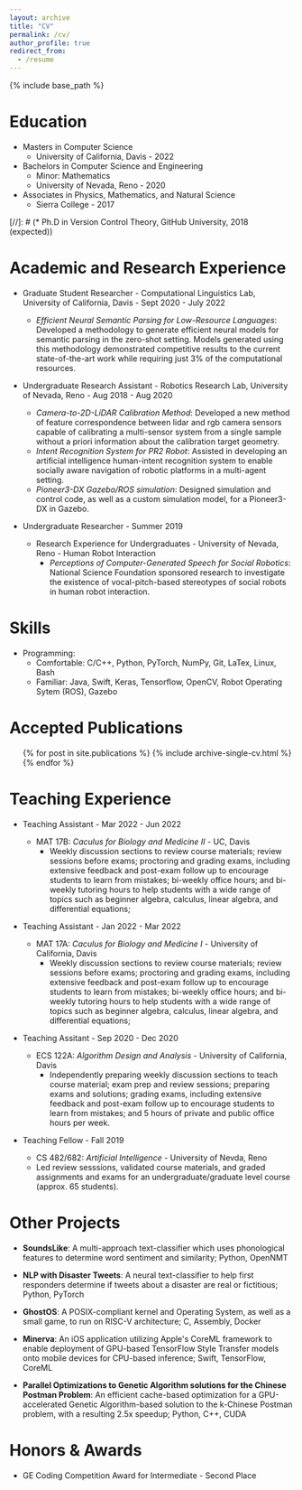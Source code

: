 ```yaml
---
layout: archive
title: "CV"
permalink: /cv/
author_profile: true
redirect_from:
  - /resume
---
```


{% include base_path %}

Education
======
* Masters in Computer Science
	- University of California, Davis - 2022
* Bachelors in Computer Science and Engineering
	- Minor: Mathematics
	- University of Nevada, Reno - 2020
* Associates in Physics, Mathematics, and Natural Science
	- Sierra College - 2017
<!-- * A.S.-T. in Physics and Mathematics -->
<!-- 	- Sierra College - 2017 -->

[//]: # (* Ph.D in Version Control Theory, GitHub University, 2018 (expected))

Academic and Research Experience
======
* Graduate Student Researcher - Computational Linguistics Lab, University of California, Davis - Sept 2020 - July 2022
    - *Efficient Neural Semantic Parsing for Low-Resource Languages*: Developed a methodology to generate efficient neural models for semantic parsing in the zero-shot setting.
    Models generated using this methodology demonstrated competitive results to the current state-of-the-art work while requiring just 3% of the computational resources.
* Undergraduate Research Assistant - Robotics Research Lab, University of Nevada, Reno - Aug 2018 - Aug 2020
    - *Camera-to-2D-LiDAR Calibration Method*: Developed a new method of feature correspondence between lidar and rgb camera sensors capable of calibrating a multi-sensor system from a single sample without a priori information about the calibration target geometry.
    - *Intent Recognition System for PR2 Robot*: Assisted in developing an artificial intelligence human-intent recognition system to enable socially aware navigation of robotic platforms in a multi-agent setting.
    - *Pioneer3-DX Gazebo/ROS simulation*: Designed simulation and control code, as well as a custom simulation model, for a Pioneer3-DX in Gazebo.

* Undergraduate Researcher - Summer 2019
	- Research Experience for Undergraduates - University of Nevada, Reno - Human Robot Interaction
		- *Perceptions of Computer-Generated Speech for Social Robotics*: National Science Foundation sponsored research to investigate the existence of vocal-pitch-based stereotypes of social robots in human robot interaction.


Skills
======
* Programming:
	- Comfortable: C/C++, Python, PyTorch, NumPy, Git, LaTex, Linux, Bash
	- Familiar:  Java, Swift, Keras, Tensorflow, OpenCV, Robot Operating Sytem (ROS), Gazebo


Accepted Publications
======
  <ul>{% for post in site.publications %}
    {% include archive-single-cv.html %}
  {% endfor %}</ul>


Teaching Experience
======
* Teaching Assistant - Mar 2022 - Jun 2022
	- MAT 17B: *Caculus for Biology and Medicine II* - UC, Davis
		- Weekly discussion sections to review course materials;
        review sessions before exams;
        proctoring and grading exams, including extensive feedback and post-exam follow up to encourage students to learn from mistakes;
        bi-weekly office hours;
        and bi-weekly tutoring hours to help students with a wide range of topics such as beginner algebra, calculus, linear algebra, and differential equations;

* Teaching Assistant - Jan 2022 - Mar 2022
	- MAT 17A: *Caculus for Biology and Medicine I* - University of California, Davis
		- Weekly discussion sections to review course materials;
        review sessions before exams;
        proctoring and grading exams, including extensive feedback and post-exam follow up to encourage students to learn from mistakes;
        bi-weekly office hours;
        and bi-weekly tutoring hours to help students with a wide range of topics such as beginner algebra, calculus, linear algebra, and differential equations;

* Teaching Assitant - Sep 2020 - Dec 2020
	- ECS 122A: *Algorithm Design and Analysis* - University of California, Davis
		- Independently preparing weekly discussion sections to teach course material;
        exam prep and review sessions;
        preparing exams and solutions;
        grading exams, including extensive feedback and post-exam follow up to encourage students to learn from mistakes;
        and 5 hours of private and public office hours per week.

* Teaching Fellow - Fall 2019
	- CS 482/682: *Artificial Intelligence* - University of Nevda, Reno
	- Led review sesssions, validated course materials, and graded assignments and exams for an undergraduate/graduate level course (approx. 65 students).

Other Projects
======

* **SoundsLike**: A multi-approach text-classifier which uses phonological features
to determine word sentiment and similarity; Python, OpenNMT

* **NLP with Disaster Tweets**: A neural text-classifier to help first responders
determine if tweets about a disaster are real or fictitious; Python, PyTorch

* **GhostOS**: A POSIX-compliant kernel and Operating System, as well as a small game,
to run on RISC-V architecture; C, Assembly, Docker

* **Minerva**: An iOS application utilizing Apple's CoreML framework to enable
deployment of GPU-based TensorFlow Style Transfer models onto mobile devices
for CPU-based inference; Swift, TensorFlow, CoreML

* **Parallel Optimizations to Genetic Algorithm solutions for the Chinese Postman Problem**:
An efficient cache-based optimization for a GPU-accelerated Genetic
Algorithm-based solution to the k-Chinese Postman problem, with a resulting
2.5x speedup; Python, C++, CUDA

Honors & Awards
======
* GE Coding Competition Award for Intermediate - Second Place
